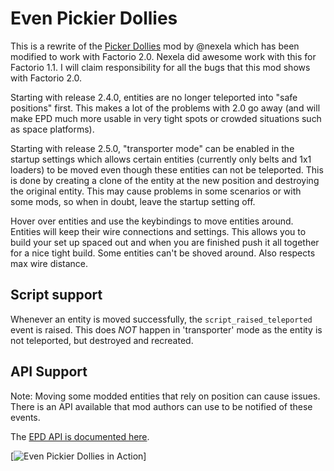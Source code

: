 # Even Pickier Dollies

This is a rewrite of the [Picker Dollies](https://github.com/Nexela/PickerDollies) mod by @nexela which has been modified to work with Factorio 2.0. Nexela did awesome work with this for Factorio 1.1. I will claim responsibility for all the bugs that this mod shows with Factorio 2.0.

Starting with release 2.4.0, entities are no longer teleported into "safe positions" first. This makes a lot of the problems with 2.0 go away (and will make EPD much more usable in very tight spots or crowded situations such as space platforms).

Starting with release 2.5.0, "transporter mode" can be enabled in the startup settings which allows certain entities (currently only belts and 1x1 loaders) to be moved even though these entities can not be teleported. This is done by creating a clone of the entity at the new position and destroying the original entity. This may cause problems in some scenarios or with some mods, so when in doubt, leave the startup setting off.

Hover over entities and use the keybindings to move entities around. Entities will keep their wire connections and settings. This allows you to build your set up spaced out and when you are finished push it all together for a nice tight build. Some entities can't be shoved around. Also respects max wire distance.

## Script support

Whenever an entity is moved successfully, the `script_raised_teleported` event is raised. This does *NOT* happen in 'transporter' mode as the entity is not teleported, but destroyed and recreated.

## API Support

Note: Moving some modded entities that rely on position can cause issues. There is an API available that mod authors can use to be notified of these events.

The [EPD API is documented here](https://github.com/hgschmie/factorio-even-pickier-dollies/blob/main/API.md).

[![Even Pickier Dollies in Action](https://raw.githubusercontent.com/hgschmie/factorio-even-pickier-dollies/refs/heads/main/.portal/even-pickier-dollies.gif)]
